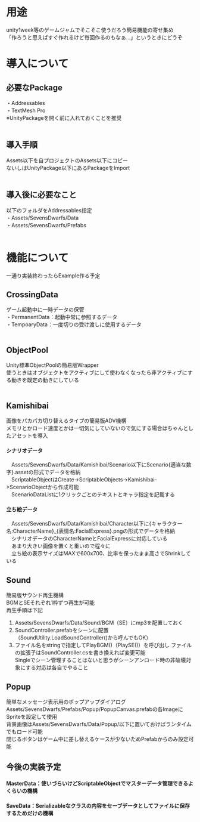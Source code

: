 # 用途
unity1week等のゲームジャムでそこそこ使うだろう簡易機能の寄せ集め<br>
「作ろうと思えばすぐ作れるけど毎回作るのもなぁ…」というときにどうぞ<br>
# 導入について
## 必要なPackage
・Addressables<br>
・TextMesh Pro<br>
※UnityPackageを開く前に入れておくことを推奨<br>
<br>
## 導入手順
Assets以下を自プロジェクトのAssets以下にコピー<br>
ないしはUnityPackage以下にあるPackageをImport<br>
<br>
## 導入後に必要なこと
以下のフォルダをAddressables指定<br>
・Assets/SevensDwarfs/Data<br>
・Assets/SevensDwarfs/Prefabs<br>
<br>
# 機能について
一通り実装終わったらExample作る予定
## CrossingData<br>
ゲーム起動中に一時データの保管<br>
・PermanentData：起動中常に参照するデータ<br>
・TempoaryData：一度切りの受け渡しに使用するデータ<br>
<br>
## ObjectPool
Unity標準ObjectPoolの簡易版Wrapper<br>
使うときはオブジェクトをアクティブにして使わなくなったら非アクティブにする動きを既定の動きにしている<br>
<br>
## Kamishibai
画像をパカパカ切り替えるタイプの簡易版ADV機構<br>
メモリとかロード速度とかは一切気にしていないので気にする場合はちゃんとしたアセットを導入<br>
#### シナリオデータ
&emsp;Assets/SevensDwarfs/Data/Kamishibai/Scenario以下にScenario{適当な数字}.assetの形式でデータを格納<br>
&emsp;ScriptableObjectはCreate->ScriptableObjects->Kamishibai->ScenarioObjectから作成可能<br>
&emsp;ScenarioDataListに1クリックごとのテキストとキャラ指定を記載する<br>
#### 立ち絵データ
&emsp;Assets/SevensDwarfs/Data/Kamishibai/Character以下に{キャラクター名:CharacterName}_{表情名:FacialExpress}.pngの形式でデータを格納<br>
&emsp;シナリオデータのCharacterNameとFacialExpressに対応している<br>
&emsp;あまり大きい画像を置くと重いので程々に<br>
&emsp;立ち絵の表示サイズはMAXで600x700、比率を保ったまま高さでShrinkしている<br>
## Sound
簡易版サウンド再生機構<br>
BGMとSEそれぞれ1枠ずつ再生が可能<br>
再生手順は下記<br>
1. Assets/SevensDwarfs/Data/Sound/BGM（SE）にmp3を配置しておく<br>
2. SoundController.prefabをシーンに配置（SoundUtility.LoadSoundController()から呼んでもOK）
3. ファイル名をstringで指定してPlayBGM()（PlaySE()）を呼び出し
ファイルの拡張子はSoundController.csを書き換えれば変更可能<br>
Singleでシーン管理することはないと思うがシーンアンロード時の非破壊対象にする対応は各自でやること<br>
## Popup
簡単なメッセージ表示用のポップアップダイアログ<br>
Assets/SevensDwarfs/Prefabs/Popup/PopupCanvas.prefabの各ImageにSpriteを設定して使用<br>
背景画像はAssets/SevensDwarfs/Data/Popup/以下に置いておけばランタイムでもロード可能<br>
閉じるボタンはゲーム中に差し替えるケースが少ないためPrefabからのみ設定可能<br>

## 今後の実装予定

#### MasterData：使いづらいけどScriptableObjectでマスターデータ管理できるよくらいの機構

#### SaveData：Serializableなクラスの内容をセーブデータとしてファイルに保存するためだけの機構

